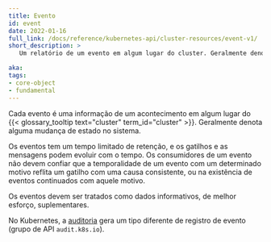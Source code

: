 ```yaml
---
title: Evento
id: event
date: 2022-01-16
full_link: /docs/reference/kubernetes-api/cluster-resources/event-v1/
short_description: >
   Um relatório de um evento em algum lugar do cluster. Geralmente denota alguma mudança de estado no sistema.

aka: 
tags:
- core-object
- fundamental
---
```

Cada evento é uma informação de um acontecimento em algum lugar do {{< glossary_tooltip text="cluster" term_id="cluster" >}}. 
Geralmente denota alguma mudança de estado no sistema.

<!--more-->

Os eventos tem um tempo limitado de retenção, e os gatilhos e as mensagens podem evoluir com o tempo. 
Os consumidores de um evento não devem confiar que a temporalidade de um evento com um determinado motivo reflita um gatilho com uma causa consistente, ou na existência de eventos continuados com aquele motivo.

Os eventos devem ser tratados como dados informativos, de melhor esforço, suplementares.

No Kubernetes, a [auditoria](/docs/tasks/debug/debug-cluster/audit/) gera um tipo diferente de registro de evento (grupo de API `audit.k8s.io`).
